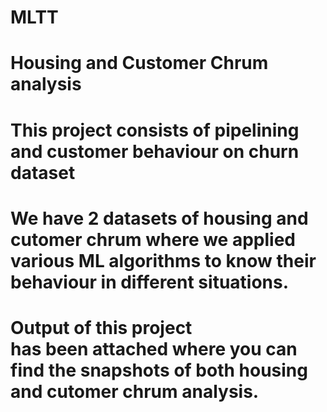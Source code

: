 # MLTT
# Housing and Customer Chrum analysis
# This project consists of pipelining and customer behaviour on churn dataset
# We have 2 datasets of housing and cutomer chrum where we applied various ML algorithms to know their behaviour in different situations.
# Output of this project has been attached where you can find the snapshots of both housing and cutomer chrum analysis.

